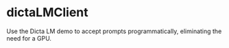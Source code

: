 # dictaLMClient
Use the Dicta LM demo to accept prompts programmatically, eliminating the need for a GPU.
